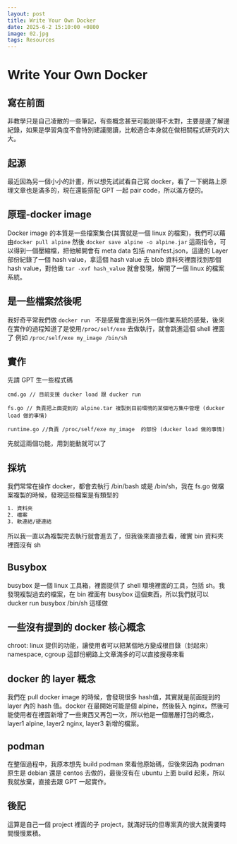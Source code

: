 ```yaml
---
layout: post
title: Write Your Own Docker
date: 2025-6-2 15:10:00 +0800
image: 02.jpg
tags: Resources
---
```

# Write Your Own Docker

## 寫在前面
非教學只是自己凌散的一些筆記，有些概念甚至可能說得不太對，主要是邊了解邊紀錄，如果是學習角度不會特別建議閱讀，比較適合本身就在做相關程式研究的大大。

## 起源
最近因為另一個小小的計畫，所以想先試試看自己寫 docker，看了一下網路上原理文章也是滿多的，現在還能搭配 GPT 一起 pair code，所以滿方便的。

## 原理-docker image
Docker image 的本質是一些檔案集合(其實就是一個 linux 的檔案)，我們可以藉由`docker pull alpine` 然後 `docker save alpine -o alpine.jar` 這兩指令，可以得到一個壓縮檔，把他解開會有 meta data 包括 manifest.json，這邊的 Layer 部份紀錄了一個 hash value，拿這個 hash value 去 blob 資料夾裡面找到那個 hash value，對他做 `tar -xvf hash_value` 就會發現，解開了一個 linux 的檔案系統。

## 是一些檔案然後呢
我好奇平常我們做 `docker run ` 不是感覺會進到另外一個作業系統的感覺，後來在實作的過程知道了是使用`/proc/self/exe` 去做執行，就會跳進這個 shell 裡面了 例如 `/proc/self/exe my_image /bin/sh`

## 實作
先請 GPT 生一些程式碼
```
cmd.go // 目前支援 ducker load 跟 ducker run 

fs.go // 負責把上面提到的 alpine.tar 複製到目前環境的某個地方集中管理 (ducker load 做的事情)

runtime.go //負責 /proc/self/exe my_image  的部份 (ducker load 做的事情)

```

先就這兩個功能，用到能動就可以了

## 採坑
我們常常在操作 docker，都會去執行 /bin/bash 或是 /bin/sh，我在 fs.go 做檔案複製的時候，發現這些檔案是有類型的
```bash
1. 資料夾
2. 檔案
3. 軟連結/硬連結
```

所以我一直以為複製完去執行就會進去了，但我後來直接去看，確實 bin 資料夾裡面沒有 sh

## Busybox
busybox 是一個 linux 工具箱，裡面提供了 shell 環境裡面的工具，包括 sh。我發現複製過去的檔案，在 bin 裡面有 busybox 這個東西，所以我們就可以 ducker run busybox /bin/sh 這樣做


## 一些沒有提到的 docker 核心概念
chroot: linux 提供的功能，讓使用者可以把某個地方變成根目錄（封起來）
namespace, cgroup 這部份網路上文章滿多的可以直接搜尋來看

## docker 的 layer 概念
我們在 pull docker image 的時候，會發現很多 hash值，其實就是前面提到的 layer 內的 hash 值。docker 在最開始可能是個 alpine，然後裝入 nginx，然後可能使用者在裡面新增了一些東西又再包一次，所以他是一個層層打包的概念，layer1 alpine, layer2 nginx, layer3 新增的檔案。

## podman
在整個過程中，我原本想先 build podman 來看他原始碼，但後來因為 podman 原生是 debian 還是 centos 去做的，最後沒有在 ubuntu 上面 build 起來，所以我就放棄，直接去跟 GPT 一起實作。

## 後記
這算是自己一個 project 裡面的子 project，就滿好玩的但專案真的很大就需要時間慢慢累積。
